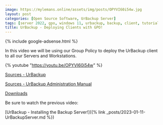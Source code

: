 ```yaml
---
image: https://mylemans.online/assets/img/posts/OPYVI60i54w.jpg
layout: post
categories: [Open Source Software, UrBackup Server]
tags: [server 2022, gpo, windows 11, urbackup, backup, client, tutorial, youtube]
title: UrBackup - Deploying Clients with GPO!
---
```


{% include google-adsense.html %}

In this video we will be using our Group Policy to deploy the UrBackup client to all our Servers and Workstations.

{% youtube "https://youtu.be/OPYVI60i54w" %}


[Sources - UrBackup](https://www.urbackup.org/index.html)

[Sources - UrBackup Administration Manual](https://www.urbackup.org/administration_manual.html)

[Downloads](https://www.urbackup.org/download.html)

Be sure to watch the previous video:

[UrBackup - Installing the Backup Server!]({% link _posts/2023-01-11-UrBackupServer.md %})
